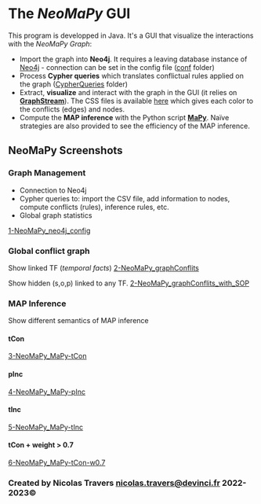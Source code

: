 # The *NeoMaPy* GUI

This program is developped in Java. It's a GUI that visualize the interactions with the *NeoMaPy Graph*:
- Import the graph into **Neo4j**. It requires a leaving database instance of [Neo4j](https://neo4j.com/download-center/) - connection can be set in the config file ([conf](conf) folder)
- Process **Cypher queries** which translates conflictual rules applied on the graph ([CypherQueries](CypherQueries) folder)
- Extract, **visualize** and interact with the graph in the GUI (it relies on [**GraphStream**](https://graphstream-project.org)). The CSS files is available [here](conf/NeoMaPy.css) which gives each color to the conflicts (edges) and nodes.
- Compute the **MAP inference** with the Python script [**MaPy**](https://github.com/cedric-cnam/NeoMaPy_Daphne/tree/main/MAP_Inference). Naïve strategies are also provided to see the efficiency of the MAP inference.

## NeoMaPy Screenshots

### Graph Management
- Connection to Neo4j
- Cypher queries to: import the CSV file, add information to nodes, compute conflicts (rules), inference rules, etc.
- Global graph statistics

[1-NeoMaPy_neo4j_config](figs/1-NeoMaPy_neo4j_config.png)

### Global conflict graph

Show linked TF (*temporal facts*)
[2-NeoMaPy_graphConflits](figs/2-NeoMaPy_graphConflits.png) 

Show hidden (s,o,p) linked to any TF. 
[2-NeoMaPy_graphConflits_with_SOP](figs/2-NeoMaPy_graphConflits_with_SOP.png)

### MAP Inference

Show different semantics of MAP inference

#### tCon

[3-NeoMaPy_MaPy-tCon](figs/3-NeoMaPy_MaPy-tCon.png)

#### pInc

[4-NeoMaPy_MaPy-pInc](figs/4-NeoMaPy_MaPy-pInc.png)

#### tInc

[5-NeoMaPy_MaPy-tInc](figs/5-NeoMaPy_MaPy-tInc.png)

#### tCon + weight > 0.7

[6-NeoMaPy_MaPy-tCon-w0.7](figs/6-NeoMaPy_MaPy-tCon-w0.7.png)

### Created by Nicolas Travers nicolas.travers@devinci.fr 2022-2023©
